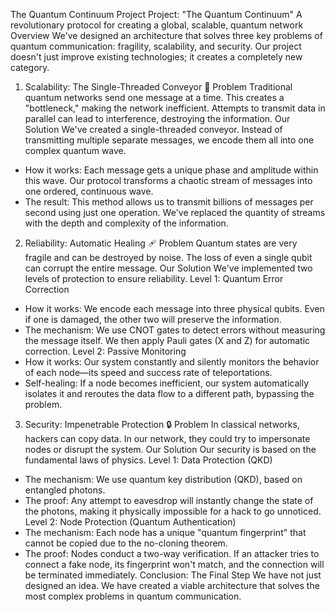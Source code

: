 The Quantum Continuum Project
Project: "The Quantum Continuum"
A revolutionary protocol for creating a global, scalable, quantum network
Overview
We've designed an architecture that solves three key problems of quantum communication: fragility, scalability, and security. Our project doesn't just improve existing technologies; it creates a completely new category.
1. Scalability: The Single-Threaded Conveyor 🚀
Problem
Traditional quantum networks send one message at a time. This creates a "bottleneck," making the network inefficient. Attempts to transmit data in parallel can lead to interference, destroying the information.
Our Solution
We've created a single-threaded conveyor. Instead of transmitting multiple separate messages, we encode them all into one complex quantum wave.
 * How it works: Each message gets a unique phase and amplitude within this wave. Our protocol transforms a chaotic stream of messages into one ordered, continuous wave.
 * The result: This method allows us to transmit billions of messages per second using just one operation. We've replaced the quantity of streams with the depth and complexity of the information.
2. Reliability: Automatic Healing 🩹
Problem
Quantum states are very fragile and can be destroyed by noise. The loss of even a single qubit can corrupt the entire message.
Our Solution
We've implemented two levels of protection to ensure reliability.
Level 1: Quantum Error Correction
 * How it works: We encode each message into three physical qubits. Even if one is damaged, the other two will preserve the information.
 * The mechanism: We use CNOT gates to detect errors without measuring the message itself. We then apply Pauli gates (X and Z) for automatic correction.
Level 2: Passive Monitoring
 * How it works: Our system constantly and silently monitors the behavior of each node—its speed and success rate of teleportations.
 * Self-healing: If a node becomes inefficient, our system automatically isolates it and reroutes the data flow to a different path, bypassing the problem.
3. Security: Impenetrable Protection 🔒
Problem
In classical networks, hackers can copy data. In our network, they could try to impersonate nodes or disrupt the system.
Our Solution
Our security is based on the fundamental laws of physics.
Level 1: Data Protection (QKD)
 * The mechanism: We use quantum key distribution (QKD), based on entangled photons.
 * The proof: Any attempt to eavesdrop will instantly change the state of the photons, making it physically impossible for a hack to go unnoticed.
Level 2: Node Protection (Quantum Authentication)
 * The mechanism: Each node has a unique "quantum fingerprint" that cannot be copied due to the no-cloning theorem.
 * The proof: Nodes conduct a two-way verification. If an attacker tries to connect a fake node, its fingerprint won't match, and the connection will be terminated immediately.
Conclusion: The Final Step
We have not just designed an idea. We have created a viable architecture that solves the most complex problems in quantum communication.
